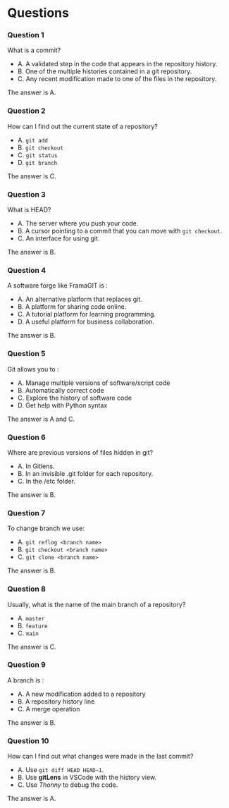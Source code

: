 # Questions

### Question 1

What is a commit?

- A. A validated step in the code that appears in the repository history.
- B. One of the multiple histories contained in a git repository.
- C. Any recent modification made to one of the files in the repository.

The answer is A.

### Question 2

How can I find out the current state of a repository?

- A. `git add`
- B. `git checkout`
- C. `git status`
- D. `git branch`

The answer is C.

### Question 3

What is HEAD?

- A. The server where you push your code.
- B. A cursor pointing to a commit that you can move with `git checkout`.
- C. An interface for using git.

The answer is B.

### Question 4

A software forge like FramaGIT is :

- A. An alternative platform that replaces git.
- B. A platform for sharing code online.
- C. A tutorial platform for learning programming.
- D. A useful platform for business collaboration.

The answer is B.

### Question 5

Git allows you to :

- A. Manage multiple versions of software/script code
- B. Automatically correct code
- C. Explore the history of software code
- D. Get help with Python syntax

The answer is A and C.

### Question 6

Where are previous versions of files hidden in git?

- A. In Gitlens.
- B. In an invisible .git folder for each repository.
- C. In the /etc folder.

The answer is B.

### Question 7

To change branch we use:

- A. `git reflog <branch name>`
- B. `git checkout <branch name>`
- C. `git clone <branch name>`

The answer is B.

### Question 8

Usually, what is the name of the main branch of a repository?

- A. `master`
- B. `feature`
- C. `main`

The answer is C.

### Question 9

A branch is :

- A. A new modification added to a repository
- B. A repository history line
- C. A merge operation

The answer is B.

### Question 10

How can I find out what changes were made in the last commit?

- A. Use `git diff HEAD HEAD~1`.
- B. Use **gitLens** in VSCode with the history view.
- C. Use _Thonny_ to debug the code.

The answer is A.